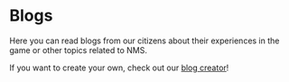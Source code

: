 # Blogs

Here you can read blogs from our citizens about their experiences in the game or other topics related to NMS.

If you want to create your own, check out our [blog creator](/blog/create)!
